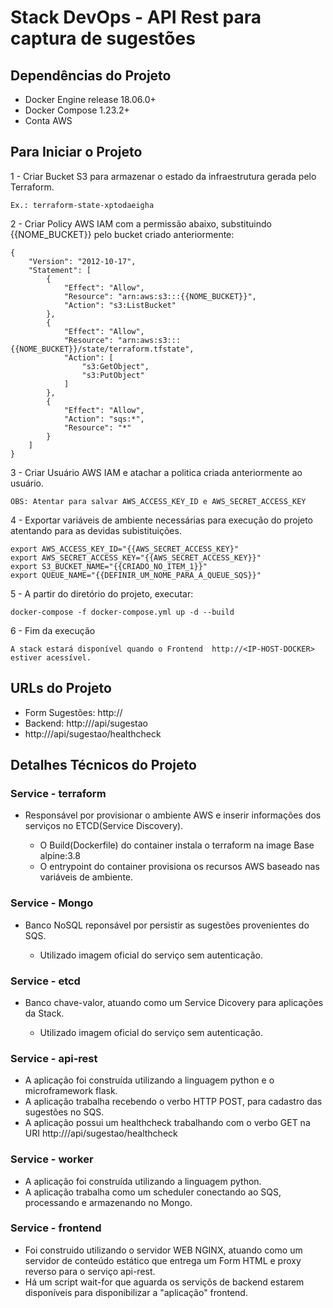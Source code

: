 # Stack DevOps - API Rest para captura de sugestões

## Dependências do Projeto

- Docker Engine release 18.06.0+
- Docker Compose 1.23.2+
- Conta AWS

## Para Iniciar o Projeto
1 - Criar Bucket S3 para armazenar o estado da infraestrutura gerada pelo Terraform.

    Ex.: terraform-state-xptodaeigha


2 - Criar Policy AWS IAM com a permissão abaixo, substituindo {{NOME_BUCKET}} pelo bucket criado anteriormente:
```
{
    "Version": "2012-10-17",
    "Statement": [
        {
            "Effect": "Allow",
            "Resource": "arn:aws:s3:::{{NOME_BUCKET}}",
            "Action": "s3:ListBucket"
        },
        {
            "Effect": "Allow",
            "Resource": "arn:aws:s3:::{{NOME_BUCKET}}/state/terraform.tfstate",
            "Action": [
                "s3:GetObject",
                "s3:PutObject"
            ]
        },
        {
            "Effect": "Allow",
            "Action": "sqs:*",
            "Resource": "*"
        }
    ]
}
```

3 - Criar Usuário AWS IAM e atachar a politica criada anteriormente ao usuário.
    
    OBS: Atentar para salvar AWS_ACCESS_KEY_ID e AWS_SECRET_ACCESS_KEY

4 - Exportar variáveis de ambiente necessárias para execução do projeto atentando para as devidas subistituições.

    export AWS_ACCESS_KEY_ID="{{AWS_SECRET_ACCESS_KEY}"
    export AWS_SECRET_ACCESS_KEY="{{AWS_SECRET_ACCESS_KEY}}"
    export S3_BUCKET_NAME="{{CRIADO_NO_ITEM_1}}"
    export QUEUE_NAME="{{DEFINIR_UM_NOME_PARA_A_QUEUE_SQS}}"

     
5 - A partir do diretório do projeto, executar:

```
docker-compose -f docker-compose.yml up -d --build
```

6 - Fim da execução 
    
    A stack estará disponível quando o Frontend  http://<IP-HOST-DOCKER> estiver acessível.

## URLs do Projeto

- Form Sugestões: http://<IP-HOST-DOCKER>
- Backend: http://<IP-HOST-DOCKER>/api/sugestao
- http://<IP-HOST-DOCKER>/api/sugestao/healthcheck

## Detalhes Técnicos do Projeto

### Service - terraform

- Responsável por provisionar o ambiente AWS e inserir informações dos serviços no ETCD(Service Discovery). 

    - O Build(Dockerfile) do container instala o terraform na image Base alpine:3.8
    - O entrypoint do container provisiona os recursos AWS baseado nas variáveis de ambiente. 

### Service - Mongo

- Banco NoSQL reponsável por persistir as sugestões provenientes do SQS.
    
    - Utilizado imagem oficial do serviço sem autenticação.

### Service - etcd

- Banco chave-valor, atuando como um Service Dicovery para aplicações da Stack.
    
    - Utilizado imagem oficial do serviço sem autenticação.  

### Service - api-rest

- A aplicação foi construída utilizando a linguagem python e o microframework flask.
- A aplicação trabalha recebendo o verbo HTTP POST, para cadastro das sugestões no SQS.
- A aplicação possui um healthcheck trabalhando com o verbo GET na URI http://<IP-HOST-DOCKER>/api/sugestao/healthcheck   

### Service - worker

- A aplicação foi construída utilizando a linguagem python.
- A aplicação trabalha como um scheduler conectando ao SQS, processando e armazenando no Mongo.


### Service - frontend

- Foi construido utilizando o servidor WEB NGINX, atuando como um servidor de conteúdo estático que entrega um Form HTML
e proxy reverso para o serviço api-rest.
- Há um script wait-for que aguarda os serviçõs de backend estarem disponíveis para disponibilizar 
a "aplicação" frontend.


